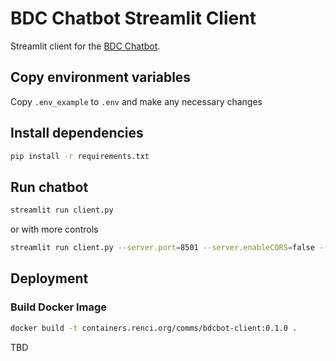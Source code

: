 # BDC Chatbot Streamlit Client

Streamlit client for the [BDC Chatbot](https://github.com/RENCI/BDC_Chatbot/).

## Copy environment variables
Copy `.env_example` to `.env` and make any necessary changes

## Install dependencies

```bash
pip install -r requirements.txt
```

## Run chatbot

```bash
streamlit run client.py
```

or with more controls

```bash
streamlit run client.py --server.port=8501 --server.enableCORS=false --server.address=0.0.0.0
```

## Deployment

### Build Docker Image

```bash
docker build -t containers.renci.org/comms/bdcbot-client:0.1.0 .

```

TBD
